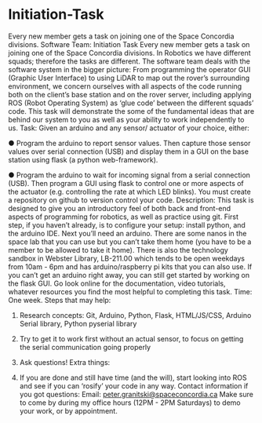 # Initiation-Task
Every new member gets a task on joining one of the Space Concordia divisions.
Software Team: Initiation Task
Every new member gets a task on joining one of the Space Concordia divisions. In Robotics we
have different squads; therefore the tasks are different. The software team deals with the
software system in the bigger picture: From programming the operator GUI (Graphic User
Interface) to using LiDAR to map out the rover’s surrounding environment, we concern
ourselves with all aspects of the code running both on the client’s base station and on the rover
server, including applying ROS (Robot Operating System) as ‘glue code’ between the different
squads’ code. This task will demonstrate the some of the fundamental ideas that are behind our
system to you as well as your ability to work independently to us.
Task: Given an arduino and any sensor/ actuator of your choice, either:

● Program the arduino to report sensor values. Then capture those sensor values over
serial connection (USB) and display them in a GUI on the base station using flask (a
python web-framework).

● Program the arduino to wait for incoming signal from a serial connection (USB). Then
program a GUI using flask to control one or more aspects of the actuator (e.g. controlling
the rate at which LED blinks).
You must create a repository on github to version control your code.
Description: This task is designed to give you an introductory feel of both back and front-end
aspects of programming for robotics, as well as practice using git.
First step, if you haven’t already, is to configure your setup: install python, and the arduino IDE.
Next you’ll need an arduino. There are some nanos in the space lab that you can use but you
can’t take them home (you have to be a member to be allowed to take it home).
There is also the technology sandbox in Webster Library, LB-211.00 which tends to be open
weekdays from 10am - 6pm and has arduino/raspberry pi kits that you can also use. If you can’t
get an arduino right away, you can still get started by working on the flask GUI.
Go look online for the documentation, video tutorials, whatever resources you find the most
helpful to completing this task.
Time: One week.
Steps that may help:

1. Research concepts: Git, Arduino, Python, Flask, HTML/JS/CSS, Arduino Serial library,
Python pyserial library

2. Try to get it to work first without an actual sensor, to focus on getting the serial
communication going properly

3. Ask questions!
Extra things:

1. If you are done and still have time (and the will), start looking into ROS and see if you
can ‘rosify’ your code in any way.
Contact information if you got questions:
Email: peter.granitski@spaceconcordia.ca
Make sure to come by during my office hours (12PM - 2PM Saturdays) to demo your work, or by
appointment.
